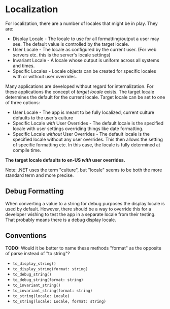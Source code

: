 # Localization

For localization, there are a number of locales that might be in play. They are:

* Display Locale - The locale to use for all formatting/output a user may see. The default value is controlled by the target locale.
* User Locale - The locale as configured by the current user. (For web servers etc. this is the server's locale settings)
* Invariant Locale - A locale whose output is uniform across all systems and times.
* Specific Locales - Locale objects can be created for specific locales with or without user overrides.

Many applications are developed without regard for internalization. For these applications the concept of *target locale* exists. The target locale determines the default for the current locale. Target locale can be set to one of three options:

* User Locale - The app is meant to be fully localized, current culture defaults to the user's culture
* Specific Locale *with* User Overrides - The default locale is the specified locale with user settings overriding things like date formatting.
* Specific Locale *without* User Overrides - The default locale is the specified locale without any user overrides. This then allows the setting of specific formatting etc. In this case, the locale is fully determined at compile time.

**The target locale defaults to en-US *with* user overrides.**

Note: .NET uses the term "culture", but "locale" seems to be both the more standard term and more precise.

## Debug Formatting

When converting a value to a string for debug purposes the display locale is used by default. However, there should be a way to override this for a developer wishing to test the app in a separate locale from their testing. That probably means there is a debug display locale.

## Conventions

**TODO:** Would it be better to name these methods "format" as the opposite of parse instead of "to string"?

* `to_display_string()`
* `to_display_string(format: string)`
* `to_debug_string()`
* `to_debug_string(format: string)`
* `to_invariant_string()`
* `to_invariant_string(format: string)`
* `to_string(locale: Locale)`
* `to_string(locale: Locale, format: string)`
